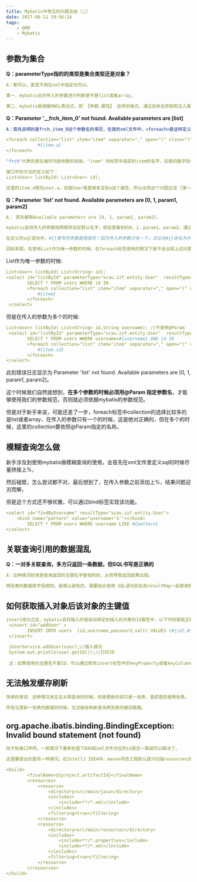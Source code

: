 ```yaml
---
title: Mybatis中常见的问题总结（二）
date: 2017-06-11 19:56:24
tags: 
    - ORM
    - Mybatis
---
```


## 参数为集合

**Q：parameterType指的的类型是集合类型还是对象？**

```yaml
A：都可以，甚至不用在xml中指定也可以。

第一，mybatis会对传入的参数进行判断是不是list或者array，

第二，mybatis是根据ONGL表达式，即 【参数.属性】 这样的格式，通过反射去获取和注入属性值，传入的参数为集合的时候，不管指定parameterType的那一个，上面说的两点都能发挥功能。

```

**Q：Parameter '__frch_item_0' not found. Available parameters are [list]**

```yaml
A：首先说明的是frch_item_0这个参数名的来历，在我的xml文件中，<foreach>是这样定义的:

<foreach collection="list" item="item" separator="," open="(" close=")">
            #{item.a}
</foreach>

"frch"代表的是在循环内部参数的前缀，"item" 则标签中指定的item的名字，后面的数字则代表循环中的第几个参数。

接口中的方法的定义如下：
List<User> listById( List<User> id);

这里的item.a等同user.a，但是User类里根本没有a这个属性，所以出现这个问题应该 [第一时间去查看访问的属性名是否正确]
```

**Q：Parameter 'list' not found. Available parameters are [0, 1, param1, param2]**

```yaml
A： 首先解释Available parameters are [0, 1, param1, param2]，

mybatis会将传入的参数按照顺序设定默认名字，即这里看到的0，1，param1，param2，通过@Param注解可以修改参数名，当传入的参数有且仅有一个的时候，可以不使用@Param注解，

在定义的sql语句中，#{}里写的参数是随意的！因为传入的参数只有一个，无论在#{}命名为什么，mybatis都是将这个唯一参数传入，但是在使用@Param注解的情况，就必须使用注解指定的名字或者paramX(X指代顺序数字)，

回到本题，在使用List作为唯一参数的时候，在foreach标签使用的情况下是不会出现上述问题。
```
List作为唯一参数的时候:
```yaml
List<User> listById( List<String> id);
<select id="listById" parameterType="scau.zzf.entity.User"  resultType="scau.zzf.entity.User">
        SELECT * FROM users WHERE id IN
        <foreach collection="list" item="item" separator="," open="(" close=")">
            #{item}
        </foreach>
 </select>
```
但是在传入的参数为多个的时候:
```yaml
List<User> listById( List<String> id,String username); //不使用@Param
 <select id="listById" parameterType="scau.zzf.entity.User"  resultType="scau.zzf.entity.User">
        SELECT * FROM users WHERE username=#{username} AND id IN
        <foreach collection="list" item="item" separator="," open="(" close=")">
            #{item.id}
        </foreach>
</select>
```
此刻错误日志显示为 Parameter 'list' not found. Available parameters are [0, 1, param1, param2]。

这个时候我们自然就想到，**在多个参数的时候必须用@Param 指定参数名**，才能够使用我们的参数规范，否则就必须依据mybatis的参数规范。

但是对于新手来说，可能还差了一步，foreach标签中collection的选择比较多的是list或者array，在传入的参数只有一个的时候，这是绝对正确的，但在多个的时候，这里的collection要依照@Param指定的名称。

## 模糊查询怎么做

新手涉及到使用mybatis做模糊查询的使用，会首先在xml文件里定义sql的时候尽量拼接上%，

然后碰壁，怎么尝试都不对，最后想到了，在传入参数之前添加上%，结果问题迎刃而解，

但是这个方式还不够优雅，可以通过bind标签实现该功能。

```yaml
<select id="findByUsername" resultType="scau.zzf.entity.User">
    <bind name="pattern" value="username+'%'"></bind>
        SELECT * FROM users WHERE username LIKE #{pattern}
</select>
```

## 关联查询引用的数据混乱

**Q：一对多关联查询，多方只返回一条数据，但SQL书写是正确的**
```yaml
A：这种情况经常是查询返回的主键名字是相同的，从而导致返回结果出错。

两张表的数据库字段相同，是难以避免的，需要结合使用 SQL语句别名和resultMap一起使用即可解决。
```
## 如何获取插入对象后该对象的主键值

```yaml
insert成功之后，mybatis会将插入的值自动绑定到插入的对象的Id属性中，以下代码是能正确打印出ID值的。
 <insert id="addUser" >
        INSERT INTO users  (id,username,password,salt) VALUES (#{id},#{username},#{password},#{salt})
 </insert>
 
 iUserService.addUser(user);//插入成功
 System.out.println(user.getId());//打印ID
 
 注：如果使用的主键名不是ID，可以通过修改insert标签中的keyProperty或者keyColumn。
```

## 无法触发缓存刷新
```yaml
简单的来说，这种情况发生在关联查询的时候，但是更新的却只是一张表，查却查的是两张表，

所有当更新一张表的数据的时候，无法触发刷新查询两张表的缓存数据。
```
## org.apache.ibatis.binding.BindingException: Invalid bound statement (not found)

```yaml
找不到接口声明，一般情况下重新检查下DAO和xml文件对应的id是否一致就可以解决了。

这里要提出的是另一种情况，在IntellJ IDEA中，maven项目工程默认是只扫描resourses文件下的资源，也就是说如果你在IntellJ IDEA中的maven项目中，要想在src下放xml文件，必须在pom.xml中加入以下代码
```
```yaml
<build>
        <finalName>${project.artifactId}</finalName>
        <resources>
            <resource>
                <directory>src/main/java</directory>
                <includes>
                    <include>**/*.xml</include>
                </includes>
                <filtering>true</filtering>
            </resource>
            <resource>
                <directory>src/main/resources</directory>
                <includes>
                    <include>**/*.properties</include>
                    <include>**/*.xml</include>
                </includes>
                <filtering>true</filtering>
            </resource>
        </resources>
</bulid>
```